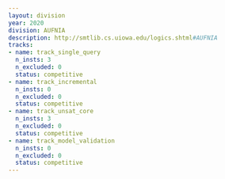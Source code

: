 ```yaml
---
layout: division
year: 2020
division: AUFNIA
description: http://smtlib.cs.uiowa.edu/logics.shtml#AUFNIA
tracks:
- name: track_single_query
  n_insts: 3
  n_excluded: 0
  status: competitive
- name: track_incremental
  n_insts: 0
  n_excluded: 0
  status: competitive
- name: track_unsat_core
  n_insts: 3
  n_excluded: 0
  status: competitive
- name: track_model_validation
  n_insts: 0
  n_excluded: 0
  status: competitive
---
```


